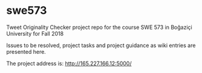 # swe573
Tweet Originality Checker project repo for the course SWE 573 in Boğaziçi University for Fall 2018

Issues to be resolved, project tasks and project guidance as wiki entries are presented here.

The project address is: http://165.227.166.12:5000/
